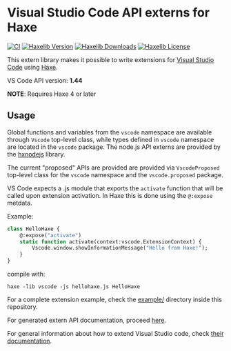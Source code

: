 # Visual Studio Code API externs for Haxe

[![CI](https://img.shields.io/github/workflow/status/vshaxe/vscode-extern/CI.svg?logo=github)](https://github.com/vshaxe/vscode-extern/actions?query=workflow%3ACI)
[![Haxelib Version](https://badgen.net/haxelib/v/vscode)](https://lib.haxe.org/p/hxnodejs)
[![Haxelib Downloads](https://badgen.net/haxelib/d/vscode?color=blue)](https://lib.haxe.org/p/hxnodejs)
[![Haxelib License](https://badgen.net/haxelib/license/vscode)](LICENSE)

This extern library makes it possible to write extensions for [Visual Studio Code](https://code.visualstudio.com/)
using [Haxe](https://haxe.org/).

VS Code API version: **1.44**

**NOTE**: Requires Haxe 4 or later

## Usage

Global functions and variables from the `vscode` namespace are available through `Vscode` top-level class,
while types defined in `vscode` namespace are located in the `vscode` package. The node.js API externs are
provided by the [hxnodejs](https://github.com/HaxeFoundation/hxnodejs) library.

The current "proposed" APIs are provided are provided via `VscodeProposed` top-level class for the `vscode` namespace
and the `vscode.proposed` package.

VS Code expects a .js module that exports the `activate` function that will be called upon
extension activation. In Haxe this is done using the `@:expose` metdata.

Example:
```haxe
class HelloHaxe {
    @:expose("activate")
    static function activate(context:vscode.ExtensionContext) {
        Vscode.window.showInformationMessage("Hello from Haxe!");
    }
}
```

compile with:

```
haxe -lib vscode -js hellohaxe.js HelloHaxe
```

For a complete extension example, check the [example/](https://github.com/vshaxe/vscode-extern/tree/master/example) directory inside this repository.

For generated extern API documentation, proceed [here](http://vshaxe.github.io/vscode-extern/).

For general information about how to extend Visual Studio code,
check [their documentation](https://code.visualstudio.com/docs/extensions/overview).
